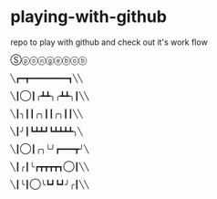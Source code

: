 ﻿# playing-with-github
repo to play with github and check out it's work flow

Ⓢⓟⓞⓝⓖⓔⓑⓞⓑ 

╲┏━┳━━━━━━━━┓╲╲

╲┃◯┃╭┻┻╮╭┻┻╮┃╲╲

╲┃╮┃┃╭╮┃┃╭╮┃┃╲╲

╲┃╯┃┗┻┻┛┗┻┻┻┻╮╲

╲┃◯┃╭╮╰╯┏━━━┳╯╲

╲┃╭┃╰┏┳┳┳┳┓◯┃╲╲

╲┃╰┃◯╰┗┛┗┛╯╭┃╲╲
